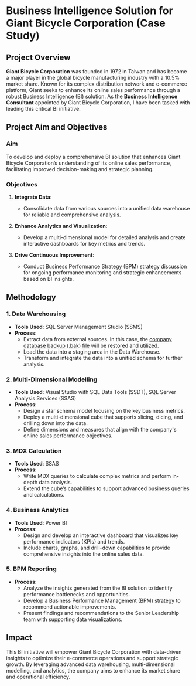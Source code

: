 # Business Intelligence Solution for Giant Bicycle Corporation (Case Study)

## Project Overview

**Giant Bicycle Corporation** was founded in 1972 in Taiwan and has become a major player in the global bicycle manufacturing industry with a 10.5% market share. Known for its complex distribution network and e-commerce platform, Giant seeks to enhance its online sales performance through a robust Business Intelligence (BI) solution. As the **Business Intelligence Consultant** appointed by Giant Bicycle Corporation, I have been tasked with leading this critical BI initiative.

## Project Aim and Objectives

### Aim
To develop and deploy a comprehensive BI solution that enhances Giant Bicycle Corporation’s understanding of its online sales performance, facilitating improved decision-making and strategic planning.

### Objectives

1. **Integrate Data**:
   - Consolidate data from various sources into a unified data warehouse for reliable and comprehensive analysis.

2. **Enhance Analytics and Visualization**:
   - Develop a multi-dimensional model for detailed analysis and create interactive dashboards for key metrics and trends.

3. **Drive Continuous Improvement**:
   - Conduct Business Performance Strategy (BPM) strategy discussion for ongoing performance monitoring and strategic enhancements based on BI insights.

## Methodology

### 1. Data Warehousing
- **Tools Used**: SQL Server Management Studio (SSMS)
- **Process**:
  - Extract data from external sources. In this case, the [company database backup (.bak) file](https://github.com/Jenson752/JensonPortfolio.github.io/blob/main/Projects/Business%20Intelligence%20System/Giant%20Trek%20Bikes%20DataWarehouse.bak) will be restored and utilized. 
  - Load the data into a staging area in the Data Warehouse.
  - Transform and integrate the data into a unified schema for further analysis.

### 2. Multi-Dimensional Modelling
- **Tools Used**: Visual Studio with SQL Data Tools (SSDT), SQL Server Analysis Services (SSAS)
- **Process**:
  - Design a star schema model focusing on the key business metrics.
  - Deploy a multi-dimensional cube that supports slicing, dicing, and drilling down into the data.
  - Define dimensions and measures that align with the company's online sales performance objectives.

### 3. MDX Calculation
- **Tools Used**: SSAS
- **Process**:
  - Write MDX queries to calculate complex metrics and perform in-depth data analysis.
  - Extend the cube’s capabilities to support advanced business queries and calculations.

### 4. Business Analytics
- **Tools Used**: Power BI 
- **Process**:
  - Design and develop an interactive dashboard that visualizes key performance indicators (KPIs) and trends.
  - Include charts, graphs, and drill-down capabilities to provide comprehensive insights into the online sales data.

### 5. BPM Reporting
- **Process**:
  - Analyze the insights generated from the BI solution to identify performance bottlenecks and opportunities.
  - Develop a Business Performance Management (BPM) strategy to recommend actionable improvements.
  - Present findings and recommendations to the Senior Leadership team with supporting data visualizations.

## Impact

This BI initiative will empower Giant Bicycle Corporation with data-driven insights to optimize their e-commerce operations and support strategic growth. By leveraging advanced data warehousing, multi-dimensional modelling, and analytics, the company aims to enhance its market share and operational efficiency.
